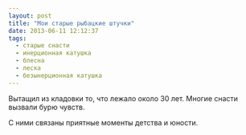 ```yaml
---
layout: post
title: "Мои старые рыбацкие штучки"
date: 2013-06-11 12:12:37
tags:
  - старые снасти
  - инерционная катушка
  - блесна
  - леска
  - безынерционная катушка
---
```

Вытащил из кладовки то, что лежало около 30 лет. Многие снасти вызвали
бурю чувств.

С ними связаны приятные моменты детства и юности.
